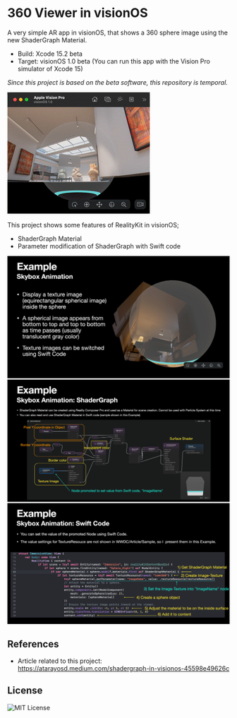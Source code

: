# 360 Viewer in visionOS

A very simple AR app in visionOS, that shows a 360 sphere image using the new ShaderGraph Material.

- Build: Xcode 15.2 beta
- Target: visionOS 1.0 beta (You can run this app with the Vision Pro simulator of Xcode 15)

*Since this project is based on the beta software, this repository is temporal.*

![Gif](assets/gif1.gif)

This project shows some features of RealityKit in visionOS;

- ShaderGraph Material
- Parameter modification of ShaderGraph with Swift code

![Image](assets/fig5.png)
![Image](assets/fig6.png)
![Image](assets/fig7.png)

## References

- Article related to this project: https://atarayosd.medium.com/shadergraph-in-visionos-45598e49626c

## License

![MIT License](http://img.shields.io/badge/license-MIT-blue.svg?style=flat)
